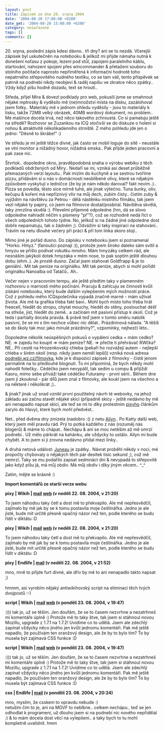 ```yaml
---
layout: post
title: Zápisek ze dne 20. srpna 2004
date: '2004-08-20 17:00:00 +0200'
date_gmt: '2004-08-20 15:00:00 +0200'
category: nezařazené
tags: []
comments: []
---
```

<p>20. srpna, poslední zápis kdesi dávno.. tři dny? ani se to nezdá. Včerejší zápisek byl uskutečněn na notebooku  &amp; jelikož mi přijde námaha nutná k donešení noťasu z pokoje, lezení pod stůl, zapojení paralelního káblu,  startování, nahození spojení přes wincommander &amp; přetažení souboru do stolního počítače naprosto nepřiměřená  k informační hodnotě toho nepatrného střepovitého nudného textíku, co se tam válí, tento příspěvek se patrně  na podnebí nikdy neobjeví &amp; raděj napíšu ve zkratce něco zpátky.. Vždy když píšu hodně dozadu, text se hroutí..</p>
<p>Středa, přijel Mira &amp; dovezl podklady pro web, pokusili jsme se smahnout nějaké mptrosky &amp; vyděsilo  mě (ne)množství místa na disku, zazálohoval jsem fotky.. Materiály mě v jednom ohledu vyděsily - jsou to materiály  k tisku, takže 72MB velký obrázek, 40MB wordový dokument, no problem.. Mé mašince docela trvá, než něco takového  zchroustá. Co si pamatuju ještě na středě? Rozhovor se Zuzankou na ICQ stočivší se do diskuze o holení si nohou  &amp; atraktivitě několikadenního strniště. Z mého pohledu jde jen o jedno: &quot;Děsně to škrábe!&quot; :)</p>
<p>Ve středu je mi ještě těžce divné, jak často se mobil loguje do sítě - neustále se vlní monitor a nižádný hovor,  nižádná smska.. Pak přijde jeden pracovní a pak zase nic.</p>
<p>Štvrtok.. dopoledne okno, pravděpodobná snaha o výrobu webíku z těch podkladů obdržených od Miry.. Nedaří se mi,  vzniká asi deset průběžně přemazaných verzí layoutu.. Pak mizím do kuchyně a se sestrou tvoříme pizzu, přidávám  si u nás v domácnosti neoblíbené olivy, které se nějakým způsobem vyskytují v ledničce (že by je nám někdo daroval?  fakt nevím..).. Pizza se povedla, těsto sice mírně tuhé, ale jinak výtečno. Tuna šunky, oliv, kečupu &amp; koření  má nepříznivý vliv na můj dech, zubím čisty.. čistím zuby &amp; vyjíždím na návštěvu za Petrou - dělá nástěnku  místního filmáku, tak jsem vezl nějaké ty papíry, co jsem na filmovce dostal/posbíral. Návštěva skvělá, taky zmrzlina  skvělá :). Převelmi příjemné odpoledne (hm, dá se slovo odpoledne nahradit něčím s písmeny &quot;př&quot;?),  což se rozhodně nedá říct o všech odpoledních tohoto týdne. No, jelikož si na žádné jiné odpoledne dost dobře  nepamatuju, tak o žádném ;). Odvážím si taky inspiraci na stahování.. Trávím na netu dlouhé večery při práci &amp;  při tom linka skoro stojí..</p>
<p>Mimo jiné je pořád dusno. Do zápisku v notebooku jsem si poznamenal &quot;Horko. Hmyz.&quot; (fanoušci poznají :)),  protože jsem široko daleko sám svítil a hmyzu se přišlo podívat vskutku mnoho. Mám hmyzáky celkem rád, ale nesnáším  jakýkoli dotek hmyzáka v mém nose, to pak soptím ještě dlouhou dobu (ehm..). Je prostě dusno. Začal jsem stahovat  Goldfrapp &amp; je to geniální.. Mít tak peníze na originálku. Mít tak peníze, abych si mohl pořídit originálku  Nanoalba od Tatáčů.. Ah..</p>
<p>Večer nejen v pracovním tempu, ale ještě předtím taky v plamenném rozhovoru o marnosti mého počínání. Pracuju  &amp; zahlcuju se činností kvůli získání notebooku, který bude dalším vylepšením mých možností práce. Což z pohledu  mého ICQspolečníka vypadá značně marné - mám užívat života. Ale mě ta grafika třeba fakt baví.. Mohl bych místo  toho třeba hrát freecell, hledět do stropu, chytat mouchy, hledět do stěny, poslouchat déšť na střeše, jíst,  hledět do země.. a začínám mít pasivní přístup k okolí. Což je teda i partially docela pravda. &amp; právě  teď jsem v tomto směru natolik pasivní, že se mi s tím nechce vůbec nic dělat.. Prázdninová nálada. &quot;A těšíš  se do školy tak moc jako minulé prázdniny?&quot;, vzpomínky, nejhezčí léto..</p>
<p>Dopoledne několik neúspěšných pokusů o vypálení cedka = mám cedko? NE. =&gt; zajedu ho koupit =&gt; mám peníze?  NE. =&gt; přečte ti přehrávač RWčka? NE.. Při cestě na Hrozenkovský chleba (pekaři ho rozvážejí autem - nejlepší  chleba v širém okolí (resp. nikdy jsem neměl lepší)) vzniká nová adresa  <a href="http://jan-martinek.com/filmovka">podnebi.wz.cz/filmovka</a>, kde je k dispozici zápisek z filmovky - čistě  jenom permalink na to předlouhé blognutí. To mi připomíná, že bych někdy mohl nahodit fotečky.. Cédéčko jsem  nevypálil, tak sedím u compu &amp; přijíždí Kaoru, mimo sebe přiváží také cédéčko Futuramy - první sérii.. Během  dne jsem ji zkouknul - pár dílů jsem znal z filmovky, ale koukl jsem na všechno a na některé i několikrát ;)..</p>
<p>&amp; jinak? jinak už snad vznikl první použitelný návrh té webovky, na jehož základu asi začnu stavět nějaké  skici (případně skicy - ještě nedávno by mě ani nenapadlo napsat skici, ale teď se mi to díky protestním  <a href="http://www.pixy.cz">pixyho</a> článkům zarylo do hlavy), které bych mohl předvést..</p>
<p>Net.. před dvěma dny zmizela (nadobro :() z netu <a href="http://ailyn.wz.cz/rhapsody">Ailyn</a>.. Po Katty další web, který jsem měl pravdu rád. Prý to potká každého  z nás (rozuměj nás blogerů) &amp; máme to chápat.. Nechápu &amp; ani se moc netěším až mě omrzí podnebí.. Už mělo  párkrát na kahánku, ale vždycky to ustálo. Ailyn mi bude chybět. A to jsem si ji zrovna nedávno přidal mezi  linky..</p>
<p>A druhá netová událost: <a href="http://reality-show.net/">Juneau</a> je zpátky.. Návrat proběhl někdy v noci,  mé propočty chybovaly o nějakých těch pár desítek tisíc sekund ;), což mě nemrzí. Taky se mu podařilo zapsat  sedmnáct dní &amp; nevypadá to střepovitě jako když píšu já, má můj obdiv. Má můj obdiv i díky jiným věcem.. ^_^</p>
<p>Zatím, mějte se krásně :)</p>
<div class="import-komentaru">
<p><strong>Import komentářů ze starší verze webu</strong></p>
<div class="comment">
<p style="font-weight:bold"><span class="compredmet">pixy</span> | <span class="comname">Wikih</span> |  <a href="mailto:ondrejmaca@centrum.cz">mail</a>  <a href="http://ondrejmaca.wz.cz">web</a> (v&nbsp;neděli&nbsp;22.&nbsp;08.&nbsp;2004,&nbsp;v&nbsp;21:20)</p>
<p>To jsem náhodou taky četl a dost mě to překvapilo. Ale mě nepřesvědčil, zajímalo by mě jak by se k tomu postavila moje češtinářka. Jedno je ale jisté, bude mít určitě přesně opačný názor než ten, podle kterého se budu řídit v diktátu :D </p>
</div>
<div class="comment">
<p style="font-weight:bold"><span class="compredmet">pixy</span> | <span class="comname">Wikih</span> |  <a href="mailto:ondrejmaca@centrum.cz">mail</a>  <a href="http://ondrejmaca.wz.cz">web</a> (v&nbsp;neděli&nbsp;22.&nbsp;08.&nbsp;2004,&nbsp;v&nbsp;21:20)</p>
<p>To jsem náhodou taky četl a dost mě to překvapilo. Ale mě nepřesvědčil, zajímalo by mě jak by se k tomu postavila moje češtinářka. Jedno je ale jisté, bude mít určitě přesně opačný názor než ten, podle kterého se budu řídit v diktátu :D </p>
</div>
<div class="comment">
<p style="font-weight:bold"><span class="compredmet">pixy</span> | <span class="comname">Endlife</span> |  <a href="mailto:jan.martinek@post.cz">mail</a> (v&nbsp;neděli&nbsp;22.&nbsp;08.&nbsp;2004,&nbsp;v&nbsp;21:52)</p>
<p>mno, mně to přijde furt divné, ale dřív by mě to ani nenapadlo takto napsat ;) <br>  <br> hmmm, asi vyrobím nějaký antiwikihovský script na eliminaci těch tvých dvojpostů :-) </p>
</div>
<div class="comment">
<p style="font-weight:bold"><span class="compredmet">script</span> | <span class="comname">Wikih</span> |  <a href="mailto:ondrejmaca@centrum.cz">mail</a>  <a href="http://ondrejmaca.wz.cz">web</a> (v&nbsp;pondělí&nbsp;23.&nbsp;08.&nbsp;2004,&nbsp;v&nbsp;19:47)</p>
<p>:))) tak jo, už se těším. Jen doufám, že se to časem nezvrhne a nezatrhneš mi komentáře úplně :) Protože mě to taky štve, tak jsem si stáhnoul novou Mozillu, upgrade z 1.7.1 na 1.7.2! Uvidíme co to udělá. Jsem ale zdechlý zapínat vždycky něco jiného jen kvůli jednomu komentáři. Pak mě ještě napadlo, že používám ten oranžový design, ale že by to bylo tím? To by musela být zajímavá CSS funkce :D </p>
</div>
<div class="comment">
<p style="font-weight:bold"><span class="compredmet">script</span> | <span class="comname">Wikih</span> |  <a href="mailto:ondrejmaca@centrum.cz">mail</a>  <a href="http://ondrejmaca.wz.cz">web</a> (v&nbsp;pondělí&nbsp;23.&nbsp;08.&nbsp;2004,&nbsp;v&nbsp;19:47)</p>
<p>:))) tak jo, už se těším. Jen doufám, že se to časem nezvrhne a nezatrhneš mi komentáře úplně :) Protože mě to taky štve, tak jsem si stáhnoul novou Mozillu, upgrade z 1.7.1 na 1.7.2! Uvidíme co to udělá. Jsem ale zdechlý zapínat vždycky něco jiného jen kvůli jednomu komentáři. Pak mě ještě napadlo, že používám ten oranžový design, ale že by to bylo tím? To by musela být zajímavá CSS funkce :D </p>
</div>
<div class="comment">
<p style="font-weight:bold"><span class="compredmet">css</span> | <span class="comname">Endlife</span> |  <a href="mailto:jan.martinek@post.cz">mail</a> (v&nbsp;pondělí&nbsp;23.&nbsp;08.&nbsp;2004,&nbsp;v&nbsp;20:24)</p>
<p>mno, myslím, že csskem to opravdu nebude :) <br> netuším čím to je, ani na MGVF to neblbne.. celkem nechápu.. teď se jen odhodlat k programení, už dlouho jsem si na podnebí nic nového nepřidělal :) &amp; to mám docela dost věcí na vylepšení.. a taky bych to tu mohl kompletně uvalidnit. hmm </p>
</div>
</div>
